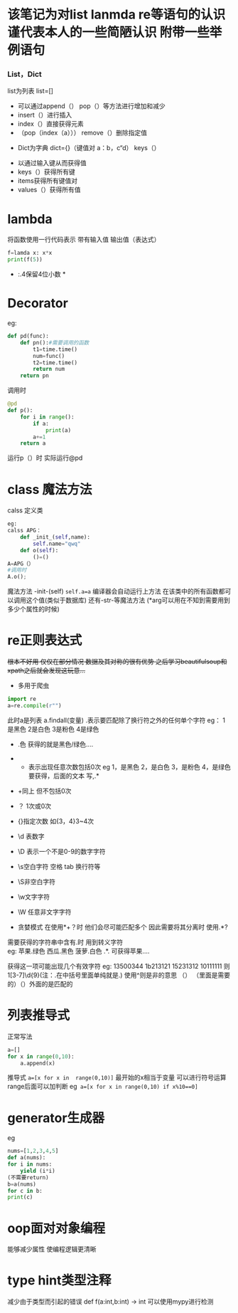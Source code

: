 该笔记为对list lanmda re等语句的认识 谨代表本人的一些简陋认识 附带一些举例语句
============


### List，Dict

list为列表 list=[]

- 可以通过append（） pop（）等方法进行增加和减少
- insert（）进行插入 
- index（）直接获得元素
- （pop（index（a））） remove（）删除指定值

* Dict为字典 dict={}（键值对 a：b，c“d） keys（）
- 以通过输入键从而获得值
- keys（）获得所有键 
- items获得所有键值对 
- values（）获得所有值

# lambda
 将函数使用一行代码表示 带有输入值 输出值（表达式）
```python
f=lamda x: x*x
print(f(5))
```
* :.4保留4位小数 *
# Decorator
eg:
```python
def pd(func):
	def pn():#需要调用的函数
	    t1=time.time()
	    num=func()
	    t2=time.time()
	    return num
    return pn
```




调用时
```python
@pd
def p():
	for i in range():
		if a:
			print(a)
		a+=1
	return a
```
运行p（）时 实际运行@pd

# class 魔法方法
calss  定义类
```python
eg:
calss APG：
	def _init_(self,name):
		self.name="qwq"
	def o(self):
		()=()
A=APG（）
#调用时
A.o();
```
魔法方法
-init-(self)
`self.a=a`
编译器会自动运行上方法 在该类中的所有函数都可以调用这个值(类似于数据库)
还有-str-等魔法方法
(*arg可以用在不知到需要用到多少个属性的时候)

# re正则表达式 
~~根本不好用 仅仅在部分情况 数据及其对称的很有优势 之后学习beautifulsoup和xpath之后就会发现这玩意...~~
* 多用于爬虫
```python
import re  
a=re.compile(r"")
```
此时a是列表
a.findall(变量)
.表示要匹配除了换行符之外的任何单个字符
eg：
 1是黑色
 2是白色
 3是粉色
 4是绿色
 - .色 获得的就是黑色/绿色....
 - * 表示出现任意次数包括0次
eg
1，是黑色
2，是白色
3，是粉色
4，是绿色
要获得，后面的文本
写,.*

- +同上 但不包括0次

- ？ 1次或0次

- {}指定次数 如{3，4}3~4次

- \d  表数字 
- \D 表示一个不是0-9的数字字符
- \s空白字符 空格 tab 换行符等 
- \S非空白字符 
- \w文字字符 
- \W 任意非文字字符
* 贪婪模式
在使用*+？时 他们会尽可能匹配多个
因此需要将其分离时 使用.*?

需要获得的字符串中含有.时 用到转义字符\
eg:
苹果.绿色
西瓜.黑色
菠萝.白色
.*\.
可获得苹果....

获得这一项可能出现几个有效字符
eg:
13500344
1b213121
15231312
10111111
则1[3-7]\d{9}(注：.在中括号里面单纯就是.)
使用^则是非的意思
（）  （里面是需要的）（）外面的是匹配的
# 列表推导式
正常写法
```python
a=[]
for x in range(0,10):
	a.append(x)
```
推导式
`a=[x for x in  range(0,10)]`
最开始的x相当于变量 可以进行符号运算range后面可以加判断
eg` a=[x for x in range(0,10) if x%10==0]`
# generator生成器
eg
```python
nums=[1,2,3,4,5]
def a(nums):
for i in nums:
	yield (i*i)
(不需要return)
b=a(nums)
for c in b:
print(c)
```
# oop面对对象编程
能够减少属性 使编程逻辑更清晰
# type hint类型注释
减少由于类型而引起的错误
def f(a:int,b:int) -> int
可以使用mypy进行检测







